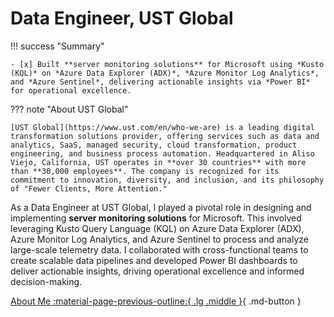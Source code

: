 # Data Engineer, UST Global

!!! success "Summary"

    - [x] Built **server monitoring solutions** for Microsoft using *Kusto (KQL)* on *Azure Data Explorer (ADX)*, *Azure Monitor Log Analytics*, and *Azure Sentinel*, delivering actionable insights via *Power BI* for operational excellence.

??? note "About UST Global"

    [UST Global](https://www.ust.com/en/who-we-are) is a leading digital transformation solutions provider, offering services such as data and analytics, SaaS, managed security, cloud transformation, product engineering, and business process automation. Headquartered in Aliso Viejo, California, UST operates in **over 30 countries** with more than **30,000 employees**. The company is recognized for its commitment to innovation, diversity, and inclusion, and its philosophy of "Fewer Clients, More Attention."

As a Data Engineer at UST Global, I played a pivotal role in designing and implementing **server monitoring solutions** for Microsoft. This involved leveraging Kusto Query Language (KQL) on Azure Data Explorer (ADX), Azure Monitor Log Analytics, and Azure Sentinel to process and analyze large-scale telemetry data. I collaborated with cross-functional teams to create scalable data pipelines and developed Power BI dashboards to deliver actionable insights, driving operational excellence and informed decision-making.

[About Me :material-page-previous-outline:{ .lg .middle }](../../index.md){ .md-button }